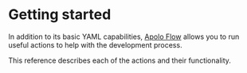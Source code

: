 # Getting started

In addition to its basic YAML capabilities, [Apolo Flow](https://docs.apolo.us/apolo-flow-reference) allows you to run useful actions to help with the development process.&#x20;

This reference describes each of the actions and their functionality.&#x20;
